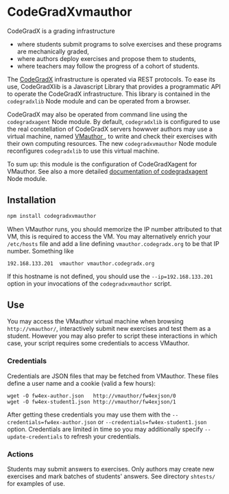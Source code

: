 # CodeGradXvmauthor

CodeGradX is a grading infrastructure
- where students submit programs to solve exercises and these programs
  are mechanically graded,
- where authors deploy exercises and propose them to students,
- where teachers may follow the progress of a cohort of students.

The [CodeGradX](http://paracamplus.com/spip/spip.php?rubrique2)
infrastructure is operated via REST protocols. To ease its use,
CodeGradXlib is a Javascript Library that provides a programmatic API
to operate the CodeGradX infrastructure. This library is contained in
the `codegradxlib` Node module and can be operated from a browser.

CodeGradX may also be operated from command line using the
`codegradxagent` Node module. By default, `codegradxlib` is configured
to use the real constellation of CodeGradX servers howwver authors may
use a virtual machine, named [VMauthor
](http://paracamplus.com/CodeGradX/VM/CodeGradX-VMauthor-latest.img.bz2),
to write and check their exercises with their own computing resources.
The new `codegradxvmauthor` Node module reconfigures `codegradxlib` to
use this virtual machine.

To sum up: this module is the configuration of CodeGradXagent for VMauthor.
See also a more detailed [documentation of codegradxagent
](https://www.npmjs.com/package/codegradxagent) Node module.

## Installation

```javascript
npm install codegradxvmauthor
```

When VMauthor runs, you should memorize the IP number attributed to
that VM, this is required to access the VM. You may alternatively
enrich your `/etc/hosts` file and add a line defining
`vmauthor.codegradx.org` to be that IP number. Something like

```
192.168.133.201  vmauthor vmauthor.codegradx.org
```

If this hostname is not defined, you should use the
`--ip=192.168.133.201` option in your invocations of the
`codegradxvmauthor` script.

## Use

You may access the VMauthor virtual machine when browsing
`http://vmauthor/`, interactively submit new exercises and test them
as a student. However you may also prefer to script these interactions
in which case, your script requires some credentials to access VMauthor.

### Credentials

Credentials are JSON files that may be fetched from VMauthor. These
files define a user name and a cookie (valid a few hours):

```shell
wget -O fw4ex-author.json   http://vmauthor/fw4exjson/0
wget -O fw4ex-student1.json http://vmauthor/fw4exjson/1
```

After getting these credentials you may use them with the
`--credentials=fw4ex-author.json` or
`--credentials=fw4ex-student1.json` option. Credentials are limited in
time so you may additionally specify `--update-credentials` to refresh
your credentials.

### Actions

Students may submit answers to exercises. Only authors may create new
exercises and mark batches of students' answers. See directory
`shtests/` for examples of use.










